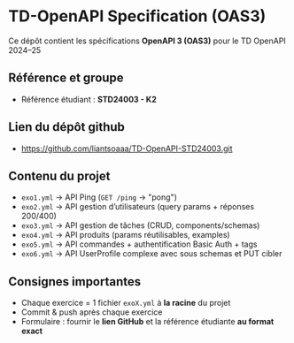 # TD-OpenAPI Specification (OAS3)

Ce dépôt contient les spécifications **OpenAPI 3 (OAS3)** pour le TD OpenAPI 2024–25

## Référence et groupe
- Référence étudiant : **STD24003 - K2**

## Lien du dépôt github
- https://github.com/liantsoaaa/TD-OpenAPI-STD24003.git

## Contenu du projet
- `exo1.yml` → API Ping (`GET /ping` → "pong")
- `exo2.yml` → API gestion d’utilisateurs (query params + réponses 200/400)
- `exo3.yml` → API gestion de tâches (CRUD, components/schemas)
- `exo4.yml` → API produits (params réutilisables, examples)
- `exo5.yml` → API commandes + authentification Basic Auth + tags
- `exo6.yml` → API UserProfile complexe avec sous schemas et PUT cibler

## Consignes importantes
- Chaque exercice = 1 fichier `exoX.yml` à **la racine** du projet
- Commit & push après chaque exercice
- Formulaire : fournir le **lien GitHub** et la référence étudiante **au format exact**
